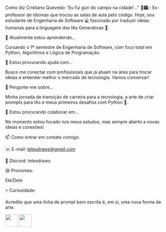 Como diz Cristiano Quevedo: 'Eu fui guri do campo na cidade'..." 🌾🏙️🎶
Ex-professor de idiomas que trocou as salas de aula pelo código. Hoje, sou estudante de Engenharia de Software 💻 fascinado por traduzir ideias humanas para a linguagem das IAs Generativas 🤖.

🌱 Atualmente estou aprendendo...

Cursando o 1º semestre de Engenharia de Software, com foco total em Python, Algoritmos e Lógica de Programação.

🤔 Estou procurando ajuda com...

Busco me conectar com profissionais que já atuam na área para trocar ideias e entender melhor o mercado de tecnologia. Vamos conversar!

💬 Pergunte-me sobre...

Minha jornada de transição de carreira para a tecnologia, a arte de criar prompts para IAs e meus primeiros desafios com Python 🐍.

👯 Estou procurando colaborar em...

No momento estou focado nos meus estudos, mas sempre aberto a novas ideias e conexões!

📫 Como entrar em contato comigo:

✉️ E-mail: telesdraws@gmail.com

👾 Discord: telesdraws


😄 Pronomes:

Ele/Dele

⚡ Curiosidade:

Acredito que uma linha de prompt bem escrita é, em si, uma nova forma de arte.

<img loading="lazy" src="https://encrypted-tbn0.gstatic.com/images?q=tbn:ANd9GcQkkME-QHAu1GztPQFEhFdKxnqMm4KLe90nvp4zIRYHkct4yVYEdYjctliyz3KdIqLTaks&usqp=CAU" width="40" height="40"/>
<img loading="lazy" src="https://www.directia.fr/wp-content/uploads/2023/04/Midjourney_Logo.webp" width="40" height="40"/>
